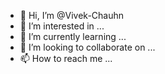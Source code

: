 - 👋 Hi, I’m @Vivek-Chauhn
- 👀 I’m interested in ...
- 🌱 I’m currently learning ...
- 💞️ I’m looking to collaborate on ...
- 📫 How to reach me ...

<!---
Vivek-Chauhn/Vivek-Chauhn is a ✨ special ✨ repository because its `README.md` (this file) appears on your GitHub profile.
You can click the Preview link to take a look at your changes.
--->
